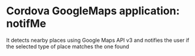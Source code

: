 Cordova GoogleMaps application: notifMe
==========================
It detects nearby places using Google Maps API v3 and notifies the user if the selected type of place matches the one found